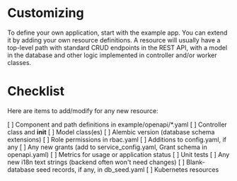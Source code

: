 Customizing
===========

To define your own application, start with the example app. You can extend it by adding your own resource definitions. A resource will usually have a top-level path with standard CRUD endpoints in the REST API, with a model in the database and other logic implemented in controller and/or worker classes.

Checklist
=========

Here are items to add/modify for any new resource:

[ ] Component and path definitions in example/openapi/*.yaml 
[ ] Controller class and __init__
[ ] Model class(es)
[ ] Alembic version (database schema extensions)
[ ] Role permissions in rbac.yaml
[ ] Additions to config.yaml, if any
[ ] Any new grants (add to service_config.yaml, Grant schema in openapi.yaml)
[ ] Metrics for usage or application status
[ ] Unit tests
[ ] Any new i18n text strings (backend often won't need changes)
[ ] Blank-database seed records, if any, in db_seed.yaml
[ ] Kubernetes resources

